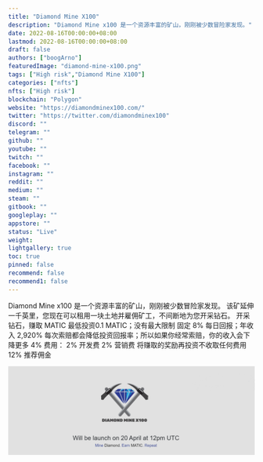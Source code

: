 ```yaml
---
title: "Diamond Mine X100"
description: "Diamond Mine x100 是一个资源丰富的矿山，刚刚被少数冒险家发现。"
date: 2022-08-16T00:00:00+08:00
lastmod: 2022-08-16T00:00:00+08:00
draft: false
authors: ["boogArno"]
featuredImage: "diamond-mine-x100.png"
tags: ["High risk","Diamond Mine X100"]
categories: ["nfts"]
nfts: ["High risk"]
blockchain: "Polygon"
website: "https://diamondminex100.com/"
twitter: "https://twitter.com/diamondminex100"
discord: ""
telegram: ""
github: ""
youtube: ""
twitch: ""
facebook: ""
instagram: ""
reddit: ""
medium: ""
steam: ""
gitbook: ""
googleplay: ""
appstore: ""
status: "Live"
weight: 
lightgallery: true
toc: true
pinned: false
recommend: false
recommend1: false
---
```

Diamond Mine x100 是一个资源丰富的矿山，刚刚被少数冒险家发现。
该矿延伸一千英里，您现在可以租用一块土地并雇佣矿工，不间断地为您开采钻石。
开采钻石，赚取 MATIC
最低投资0.1 MATIC；没有最大限制
固定 8% 每日回报；年收入 2,920%
每次索赔都会降低投资回报率；所以如果你经常索赔，你的收入会下降更多
4% 费用：
2% 开发费
2% 营销费
将赚取的奖励再投资不收取任何费用
12% 推荐佣金

![img_1651650036971](img_1651650036971.png)
